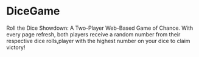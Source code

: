 # DiceGame
Roll the Dice Showdown: A Two-Player Web-Based Game of Chance. With every page refresh, both players receive a random number from their respective dice rolls,player with the highest number on your dice to claim victory!
